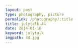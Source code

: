 ```yaml
---
layout: post
type: photography, picture
permalink: /photography/:title
title: julytalk-44
date: 2014-01-16
keyword: julytalk
imgpath: 44.jpg
---
```



